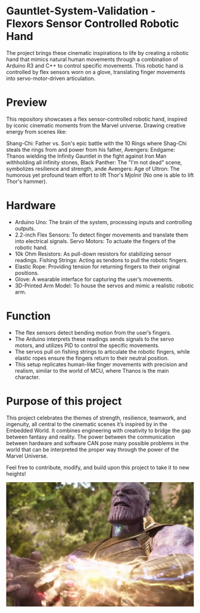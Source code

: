 # Gauntlet-System-Validation - Flexors Sensor Controlled Robotic Hand 
The project brings these cinematic inspirations to life by creating a robotic hand that mimics natural human movements through a combination of Arduino R3 and C++ to control specific movements. This robotic hand is controlled by flex sensors worn on a glove, translating finger movements into servo-motor-driven articulation.

# Preview

This repository showcases a flex sensor-controlled robotic hand, inspired by iconic cinematic moments from the Marvel universe. Drawing creative energy from scenes like:

Shang-Chi: Father vs. Son's epic battle with the 10 Rings where Shag-Chi steals the rings from and power from his father, 
Avengers: Endgame: Thanos wielding the Infinity Gauntlet in the fight against Iron Man withholding all infinity stones,
Black Panther: The "I'm not dead" scene, symbolizes resilience and strength, ande
Avengers: Age of Ultron: The humorous yet profound team effort to lift Thor's Mjolnir (No one is able to lift Thor's hammer).

# Hardware

- Arduino Uno: The brain of the system, processing inputs and controlling outputs.
- 2.2-inch Flex Sensors: To detect finger movements and translate them into electrical signals.
 Servo Motors: To actuate the fingers of the robotic hand.
- 10k Ohm Resistors: As pull-down resistors for stabilizing sensor readings.
 Fishing Strings: Acting as tendons to pull the robotic fingers.
- Elastic Rope: Providing tension for returning fingers to their original positions.
- Glove: A wearable interface for capturing the user’s movements.
- 3D-Printed Arm Model: To house the servos and mimic a realistic robotic arm.

# Function

- The flex sensors detect bending motion from the user’s fingers.
- The Arduino interprets these readings sends signals to the servo motors, and utilizes PID to control the specific movements.
- The servos pull on fishing strings to articulate the robotic fingers, while elastic ropes ensure the fingers return to their neutral position.
- This setup replicates human-like finger movements with precision and realism, similar to the world of MCU, where Thanos is the main character.

# Purpose of this project

This project celebrates the themes of strength, resilience, teamwork, and ingenuity, all central to the cinematic scenes it’s inspired by in the Embedded World. It combines engineering with creativity to bridge the gap between fantasy and reality. The power between the communication between hardware and software CAN pose many possible problems in the world that can be interpreted the proper way through the power of the Marvel Universe. 

Feel free to contribute, modify, and build upon this project to take it to new heights!

![Thanos](Thanos.jpg)

